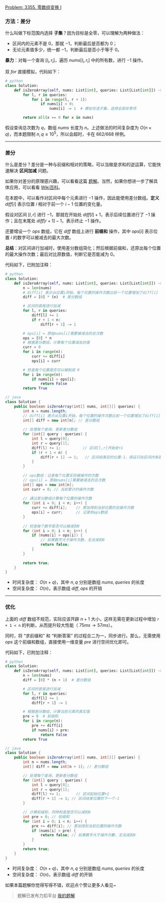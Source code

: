 [Problem: 3355. 零数组变换 I](https://leetcode.cn/problems/zero-array-transformation-i/description/)

### 方法：差分

什么叫做下标范围内选择 **子集**？因为目标是全零，可以理解为两种做法：

- 区间内的元素不是 $0$，那就 $-1$，判断最后是否都为 $0$；
- 无论元素值多少，统一都 $-1$，判断最后是否小于等于 $0$。

**暴力**：对每一个查询 $[l_i,r_i]$，遍历 $nums[l_i,r_i]$ 中的所有数，进行 $-1$ 操作。

双 $for$ 直接模拟，代码如下：

```Python
# python
class Solution:
    def isZeroArray(self, nums: List[int], queries: List[List[int]]) -> bool:
        for l, r in queries:
            for i in range(l, r + 1):
                if nums[i] > 0:
                    nums[i] -= 1  # 模拟任选子集，选择全部非零项

        return all(x == 0 for x in nums)
```

假设查询总次数为 $q$，数组 $nums$ 长度为 $n$。上述做法的时间复杂度为 $O(n\times q)$，而本题限制 $n,q\leq 10^5$，所以会超时，卡在 $662/668$ 样例。

---

### 差分

什么是差分？差分是一种与前缀和相对的策略，可以当做是求和的逆运算，它能快速解决 **区间加减** 问题。

如果你对差分的原理感兴趣，可以看看这篇 [题解](https://leetcode.cn/problems/number-of-students-doing-homework-at-a-given-time/solutions/2899892/chai-fen-mei-ju-chai-fen-yuan-li-ying-yo-pbel/)。当然，如果你想进一步了解具体应用，可以看看 [Wiki百科](https://oi-wiki.org/basic/prefix-sum/#%E5%B7%AE%E5%88%86)。

在本题中，可以看作对区间中每个元素进行 $-1$ 操作，因此能使用差分数组。**定义** $diff[i]$ 表示位置 $i$ 相对于前一个 $i-1$ 位置的变化量。

假设对区间 $[l,r]$ 进行 $-1$，那就在开始处 $diff[l]+1$，表示后续位置进行了 $-1$ 操作；且在末尾处 $diff[r+1]-1$，表示终止 $-1$ 操作。

还要增设一个 $ops$ 数组，它在 $diff$ 数组上进行 **前缀和** 操作，其中 $ops[i]$ 表示位置 $i$ 的数字可以被减去的最大次数。

**总结**：对区间进行加减时，使用差分数组简化；然后根据前缀和，还原出每个位置的最大操作次数；最后对比原数值，判断它是否能减为 $0$。

代码如下，已附加注释：

```Python
# python
class Solution:
    def isZeroArray(self, nums: List[int], queries: List[List[int]]) -> bool:
        n = len(nums)
        # diff[i] 表示从位置i开始，每个位置的操作次数比前一个位置增加了diff[i]
        diff = [0] * (n)  # 差分数组

        # 区间的首尾进行加减
        for l, r in queries:
            diff[l] += 1
            if r + 1 < n:
                diff[r + 1] -= 1

        # ops[i] = 原始nums[i]需要被减去的总次数
        ops = [0] * n
        # 根据差分数组，计算每个位置减去的值
        curr = 0
        for i in range(n):
            curr += diff[i]
            ops[i] = curr

        # 检查每个位置是否可以被削成 0
        for i in range(n):
            if nums[i] > ops[i]:
                return False
        return True
```

```Java
// java
class Solution {
    public boolean isZeroArray(int[] nums, int[][] queries) {
        int n = nums.length;
        // diff[i] 表示从位置i开始，每个位置的操作次数比前一个位置增加了diff[i]
        int[] diff = new int[n]; // 差分数组
        
        // 处理每个查询，更新差分数组
        for (int[] query : queries) {
            int l = query[0];
            int r = query[1];
            diff[l] += 1;          // 区间[l,r]开始处+1
            if (r + 1 < n) {
                diff[r + 1] -= 1;   // 区间结束后的位置-1，保证只在区间内有效
            }
        }
        
        // ops数组：记录每个位置实际被操作的次数
        // ops[i] = 原始nums[i]需要被减去的总次数
        int[] ops = new int[n];
        int curr = 0; // 当前累计的操作次数
        
        // 通过差分数组计算每个位置的操作次数
        for (int i = 0; i < n; i++) {
            curr += diff[i];    // 累加得到当前位置的总操作次数
            ops[i] = curr;      // 记录到ops数组
        }
        
        // 检查每个数字是否可以被减到0
        for (int i = 0; i < n; i++) {
            if (nums[i] > ops[i]) {
                // 如果数字大于操作次数，无法减到0
                return false;
            }
        }
        
        return true;
    }
}
```

- 时间复杂度： $O(n+q)$，其中 $n,q$ 分别是数组 $nums,queries$ 的长度
- 空间复杂度： $O(n)$，表示数组 $diff,ops$ 的开销

---

### 优化

上面的 $diff$ 数组不规范，实际应该开辟 $n+1$ 大小，这样无需在更新过程中增加 `r + 1 < n` 的判断，从而提升较大性能（ $75ms\rightarrow 57ms$）。

同时，将 “求前缀和” 和 “判断答案” 的过程合二为一，同步进行。那么，无需使用 $ops$ 这个前缀和数组，直接使用一维变量 $pre$ 进行空间优化即可。

代码如下，已附加注释：

```Python
# python
class Solution:
    def isZeroArray(self, nums: List[int], queries: List[List[int]]) -> bool:
        n = len(nums)
        diff = [0] * (n + 1)  # 差分数组

        # 区间的首尾进行加减
        for l, r in queries:
            diff[l] += 1
            diff[r + 1] -= 1

        # 根据差分数组，计算当前元素的真实值
        pre = 0  # 前缀和
        for i in range(n):
            pre += diff[i]
            if nums[i] > pre:
                return False
        return True
```

```Java
// java
class Solution {
    public boolean isZeroArray(int[] nums, int[][] queries) {
        int n = nums.length;
        int[] diff = new int[n + 1]; // 差分数组

        // 处理每个查询，更新差分数组
        for (int[] query : queries) {
            int l = query[0];
            int r = query[1];
            diff[l] += 1;       // 区间起始位置+1
            diff[r + 1] -= 1; // 区间结束位置的下一个-1
        }

        // 计算前缀和，同時检查是否可以减到0
        int pre = 0; // 前缀和
        for (int i = 0; i < n; i++) {
            pre += diff[i]; // 累加得到当前位置的操作次数
            if (nums[i] > pre) {
                return false; // 如果数字大于操作次數，无法减到0
            }
        }
        return true;
    }
}
```

- 时间复杂度： $O(n+q)$，其中 $n,q$ 分别是数组 $nums,queries$ 的长度
- 空间复杂度： $O(n)$，表示数组 $diff$ 的开销

如果本篇题解你觉得写得不错，欢迎点个赞让更多人看见~

> 题解已发布力扣平台 [我的题解](https://leetcode.cn/problems/zero-array-transformation-i/solutions/3681597/chai-fen-bao-li-chai-fen-kong-jian-you-h-v4nu/)
